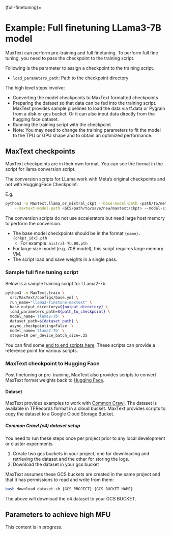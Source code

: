 <!--
 Copyright 2024 Google LLC

 Licensed under the Apache License, Version 2.0 (the "License");
 you may not use this file except in compliance with the License.
 You may obtain a copy of the License at

      https://www.apache.org/licenses/LICENSE-2.0

 Unless required by applicable law or agreed to in writing, software
 distributed under the License is distributed on an "AS IS" BASIS,
 WITHOUT WARRANTIES OR CONDITIONS OF ANY KIND, either express or implied.
 See the License for the specific language governing permissions and
 limitations under the License.
 -->

(full-finetuning)=
# Example: Full finetuning LLama3-7B model

MaxText can perform pre-training and full finetuning. To perform full fine
tuning, you need to pass the checkpoint to the training script.

Following is the parameter to assign a checkpoint to the training script.

- `load_parameters_path`: Path to the checkpoint directory

The high level steps involve:
- Converting the model checkpoints to MaxText formatted checkpoints
- Preparing the dataset so that data can be fed into the training script.
  MaxText provides sample pipelines to load the data via tf.data or Pygrain from
  a disk or gcs bucket. Or it can also input data directly from the hugging face
  dataset.
- Running the training script with the checkpoint
- Note: You may need to change the training parameters to fit the model to the
  TPU or GPU shape and to obtain an optimized performance.

## MaxText checkpoints

MaxText checkpoints are in their own format. You can see the format in the script for llama conversion script.

The conversion scripts for LLama work with Meta’s original checkpoints and not with HuggingFace Checkpoint.

E.g.

```bash
python3 -m MaxText.llama_or_mistral_ckpt --base-model-path <path/to/meta/ckpt> \
    --maxtext-model-path <GCS/path/to/save/new/maxtext/ckpt> --model-size llama2-7b
```

The conversion scripts do not use accelerators but need large host memory to perform the conversion.

- The base model checkpoints should be in the format `{name}.{chkpt_idx}.pth` 
    - For example: `mistral-7b.00.pth`
- For large size model (e.g. 70B model), this script requires large memory VM.
- The script load and save weights in a single pass.

### Sample full fine tuning script

Below is a sample training script for LLama2-7b.

```bash
python3 -m MaxText.train \
  src/MaxText/configs/base.yml \
  run_name="llama2-finetune-maxtext" \
  base_output_directory=${output_directory} \
  load_parameters_path=${path_to_checkpoint} \
  model_name='llama2-7b' \
  dataset_path=${dataset_path} \
  async_checkpointing=False  \
  model_name='llama2-7b' \
  steps=10 per_device_batch_size=.25
```

You can find some [end to end scripts here](https://github.com/AI-Hypercomputer/maxtext/tree/main/end_to_end/tpu).
These scripts can provide a reference point for various scripts.

### MaxText checkpoint to Hugging Face

Post finetuning or pre-training, MaxText also provides scripts to convert MaxText format weights back to [Hugging Face](https://github.com/AI-Hypercomputer/maxtext/blob/main/src/MaxText/llama_mistral_mixtral_orbax_to_hf.py).

#### Dataset

MaxText provides examples to work with [Common Crawl](https://commoncrawl.org/). The dataset is available in TFRecords format in a cloud bucket. MaxText provides scripts to copy the dataset to a Google Cloud Storage Bucket.

##### Common Crawl (c4) dataset setup

You need to run these steps once per project prior to any local development or cluster experiments.

1. Create two gcs buckets in your project, one for downloading and retrieving the dataset and the other for storing the logs.
2. Download the dataset in your gcs bucket

MaxText assumes these GCS buckets are created in the same project and that it has permissions to read and write from them:

```bash
bash download_dataset.sh {GCS_PROJECT} {GCS_BUCKET_NAME}
```

The above will download the c4 dataset to your GCS BUCKET.

## Parameters to achieve high MFU

This content is in progress.
